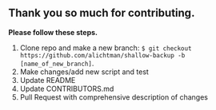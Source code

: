 ## Thank you so much for contributing.

**Please follow these steps.**

1. Clone repo and make a new branch: `$ git checkout https://github.com/alichtman/shallow-backup -b [name_of_new_branch]`.
2. Make changes/add new script and test
3. Update README
4. Update CONTRIBUTORS.md
5. Pull Request with comprehensive description of changes
